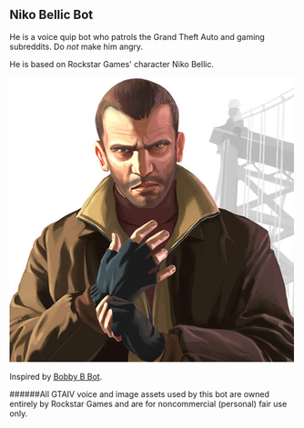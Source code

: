 ## Niko Bellic Bot

He is a voice quip bot who patrols the Grand Theft Auto and gaming subreddits. Do *not* make him angry.


He is based on Rockstar Games' character Niko Bellic. 

![Image](images/nb.jpg)

Inspired by [Bobby B Bot](https://github.com/bobby-b-bot/reddit).

######All GTAIV voice and image assets used by this bot are owned entirely by Rockstar Games and are for noncommercial (personal) fair use only.